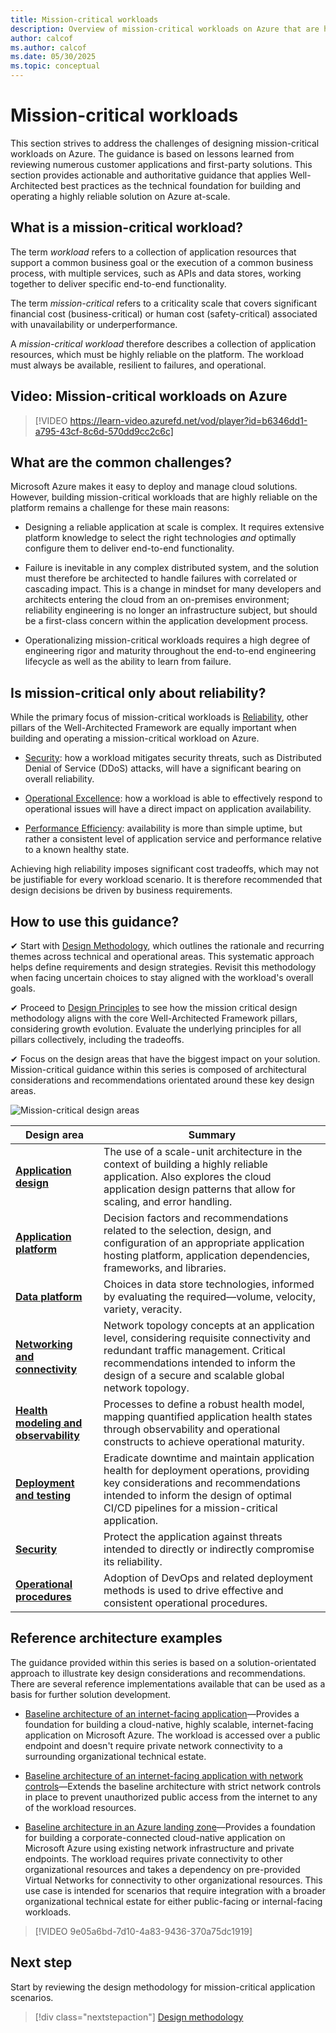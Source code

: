 ```yaml
---
title: Mission-critical workloads
description: Overview of mission-critical workloads on Azure that are highly reliable.
author: calcof
ms.author: calcof
ms.date: 05/30/2025
ms.topic: conceptual
---
```


# Mission-critical workloads

This section strives to address the challenges of designing mission-critical workloads on Azure. The guidance is based on lessons learned from reviewing numerous customer applications and first-party solutions. This section provides actionable and authoritative guidance that applies Well-Architected best practices as the technical foundation for building and operating a highly reliable solution on Azure at-scale.

## What is a mission-critical workload?

The term *workload* refers to a collection of application resources that support a common business goal or the execution of a common business process, with multiple services, such as APIs and data stores, working together to deliver specific end-to-end functionality.

The term *mission-critical* refers to a criticality scale that covers significant financial cost (business-critical) or human cost (safety-critical) associated with unavailability or underperformance.

A *mission-critical workload* therefore describes a collection of application resources, which must be highly reliable on the platform. The workload must always be available, resilient to failures, and operational.

## Video: Mission-critical workloads on Azure

> [!VIDEO https://learn-video.azurefd.net/vod/player?id=b6346dd1-a795-43cf-8c6d-570dd9cc2c6c]

## What are the common challenges?

Microsoft Azure makes it easy to deploy and manage cloud solutions. However, building mission-critical workloads that are highly reliable on the platform remains a challenge for these main reasons:

- Designing a reliable application at scale is complex. It requires extensive platform knowledge to select the right technologies *and* optimally configure them to deliver end-to-end functionality.

- Failure is inevitable in any complex distributed system, and the solution must therefore be architected to handle failures with correlated or cascading impact. This is a change in mindset for many developers and architects entering the cloud from an on-premises environment; reliability engineering is no longer an infrastructure subject, but should be a first-class concern within the application development process.

- Operationalizing mission-critical workloads requires a high degree of engineering rigor and maturity throughout the end-to-end engineering lifecycle as well as the ability to learn from failure.

## Is mission-critical only about reliability?

While the primary focus of mission-critical workloads is [Reliability](/azure/well-architected/#reliability), other pillars of the Well-Architected Framework are equally important when building and operating a mission-critical workload on Azure.  

- [Security](/azure/well-architected/security/): how a workload mitigates security threats, such as Distributed Denial of Service (DDoS) attacks, will have a significant bearing on overall reliability.

- [Operational Excellence](/azure/well-architected/devops/): how a workload is able to effectively respond to operational issues will have a direct impact on application availability. 

- [Performance Efficiency](/azure/well-architected/scalability/): availability is more than simple uptime, but rather a consistent level of application service and performance relative to a known healthy state.

Achieving high reliability imposes significant cost tradeoffs, which may not be justifiable for every workload scenario. It is therefore recommended that design decisions be driven by business requirements.

## How to use this guidance?

✔ Start with [Design Methodology](./mission-critical-design-methodology.md), which outlines the rationale and recurring themes across technical and operational areas. This systematic approach helps define requirements and design strategies. Revisit this methodology when facing uncertain choices to stay aligned with the workload's overall goals. 

✔ Proceed to [Design Principles](./mission-critical-design-principles.md) to see how the mission critical design methodology aligns with the core Well-Architected Framework pillars, considering growth evolution. Evaluate the underlying principles for all pillars collectively, including the tradeoffs.

✔ Focus on the design areas that have the biggest impact on your solution. Mission-critical guidance within this series is composed of architectural considerations and recommendations orientated around these key design areas.

![Mission-critical design areas](./images/mission-critical-design-areas.svg "Mission-critical design areas")

|Design area|Summary|
|---|---|
|[**Application design**](mission-critical-application-design.md)|The use of a scale-unit architecture in the context of building a highly reliable application. Also explores the cloud application design patterns that allow for scaling, and error handling.|
|[**Application platform**](mission-critical-application-platform.md)| Decision factors and recommendations related to the selection, design, and configuration of an appropriate application hosting platform, application dependencies, frameworks, and libraries.|
|[**Data platform**](mission-critical-data-platform.md)|Choices in data store technologies, informed by evaluating the required&mdash;volume, velocity, variety, veracity. |
|[**Networking and connectivity**](mission-critical-networking-connectivity.md)|Network topology concepts at an application level, considering requisite connectivity and redundant traffic management. Critical recommendations intended to inform the design of a secure and scalable global network topology.|
|[**Health modeling and observability**](mission-critical-health-modeling.md)|Processes to define a robust health model, mapping quantified application health states through observability and operational constructs to achieve operational maturity.|
|[**Deployment and testing**](mission-critical-deployment-testing.md)| Eradicate downtime and maintain application health for deployment operations, providing key considerations and recommendations intended to inform the design of optimal CI/CD pipelines for a mission-critical application.|
|[**Security**](mission-critical-security.md)|Protect the application against threats intended to directly or indirectly compromise its reliability.|
|[**Operational procedures**](mission-critical-operational-procedures.md)|Adoption of DevOps and related deployment methods is used to drive effective and consistent operational procedures.|

## Reference architecture examples

The guidance provided within this series is based on a solution-orientated approach to illustrate key design considerations and recommendations. There are several reference implementations available that can be used as a basis for further solution development.

- [Baseline architecture of an internet-facing application](/azure/architecture/reference-architectures/containers/aks-mission-critical/mission-critical-intro)&mdash;Provides a foundation for building a cloud-native, highly scalable, internet-facing application on Microsoft Azure. The workload is accessed over a public endpoint and doesn't require private network connectivity to a surrounding organizational technical estate.

- [Baseline architecture of an internet-facing application with network controls](/azure/architecture/reference-architectures/containers/aks-mission-critical/mission-critical-network-architecture)&mdash;Extends the baseline architecture with strict network controls in place to prevent unauthorized public access from the internet to any of the workload resources.

- [Baseline architecture in an Azure landing zone](/azure/architecture/reference-architectures/containers/aks-mission-critical/mission-critical-landing-zone)&mdash;Provides a foundation for building a corporate-connected cloud-native application on Microsoft Azure using existing network infrastructure and private endpoints. The workload requires private connectivity to other organizational resources and takes a dependency on pre-provided Virtual Networks for connectivity to other organizational resources. This use case is intended for scenarios that require integration with a broader organizational technical estate for either public-facing or internal-facing workloads.

> [!VIDEO 9e05a6bd-7d10-4a83-9436-370a75dc1919]


## Next step

Start by reviewing the design methodology for mission-critical application scenarios.

> [!div class="nextstepaction"]
> [Design methodology](mission-critical-design-methodology.md)
